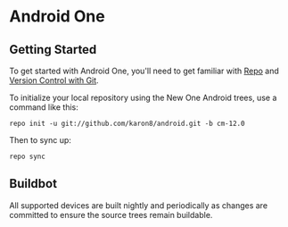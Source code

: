 Android One
===============

Getting Started
---------------

To get started with Android One, you'll need to get
familiar with [Repo](https://source.android.com/source/using-repo.html) and [Version Control with Git](https://source.android.com/source/version-control.html).

To initialize your local repository using the New One Android trees, use a command like this:

    repo init -u git://github.com/karon8/android.git -b cm-12.0

Then to sync up:

    repo sync
Buildbot
--------

All supported devices are built nightly and periodically as changes are committed to ensure the source trees remain buildable.
